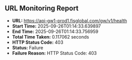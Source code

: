 ## URL Monitoring Report

- **URL:** https://api-gw1-prod1.fisglobal.com/gw/v1/health
- **Start Time:** 2025-09-26T01:14:33.639897
- **End Time:** 2025-09-26T01:14:33.756959
- **Total Time Taken:** 0.117062 seconds
- **HTTP Status Code:** 403
- **Status:** Failure
- **Failure Reason:** HTTP Status Code: 403
